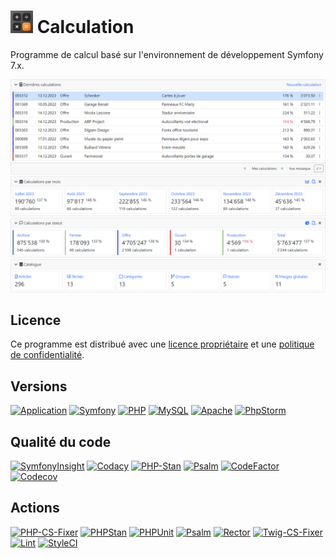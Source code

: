 # ![Icon](public/images/icons/favicon-36x36.png) Calculation

Programme de calcul basé sur l'environnement de développement Symfony 7.x.

![Screenshot](public/images/screenshots/home_light.png)

## Licence

Ce programme est distribué avec une [licence propriétaire](LICENSE.md) et une
[politique de confidentialité](POLICY.md).

## Versions

[![Application](https://img.shields.io/badge/Application-3.0.0-blue)](https://github.com/laurentmuller/calculation)
[![Symfony](https://img.shields.io/badge/Symfony-7.3.2-informational?logo=symfony)](https://symfony.com)
[![PHP](https://img.shields.io/badge/PHP-8.2.28-informational?logo=php)](https://www.php.net)
[![MySQL](https://img.shields.io/badge/MySQL-5.7.32-informational?logo=mysql)](https://www.mysql.com)
[![Apache](https://img.shields.io/badge/Apache-2.4.51-informational?logo=apache)](https://httpd.apache.org)
[![PhpStorm](https://img.shields.io/badge/PhpStorm-2025.2-informational?logo=phpstorm)](https://www.jetbrains.com/phpstorm)

## Qualité du code

[![SymfonyInsight](https://insight.symfony.com/projects/b3a90438-77e0-4811-a8df-7ad782a9b62a/mini.svg)](https://insight.symfony.com/projects/b3a90438-77e0-4811-a8df-7ad782a9b62a)
[![Codacy](https://app.codacy.com/project/badge/Grade/47008d380fac4a3ea891c7bd72bddd58)](https://app.codacy.com/gh/laurentmuller/calculation/dashboard?utm_source=gh&utm_medium=referral&utm_content=&utm_campaign=Badge_grade)
[![PHP-Stan](https://img.shields.io/badge/PHPStan-Level%208-brightgreen.svg?style=flat&logo=php)](https://phpstan.org/blog/find-bugs-in-your-code-without-writing-tests)
[![Psalm](https://img.shields.io/badge/Psalm-Level%201-brightgreen.svg?style=flat)](https://psalm.dev/docs/running_psalm/installation/)
[![CodeFactor](https://www.codefactor.io/repository/github/laurentmuller/calculation/badge)](https://www.codefactor.io/repository/github/laurentmuller/calculation)
[![Codecov](https://codecov.io/gh/laurentmuller/calculation/branch/master/graph/badge.svg?token=Y3IVKXW82W)](https://codecov.io/gh/laurentmuller/calculation)

## Actions

[![PHP-CS-Fixer](https://github.com/laurentmuller/calculation/actions/workflows/php-cs-fixer.yaml/badge.svg)](https://github.com/laurentmuller/calculation/actions/workflows/php-cs-fixer.yaml)
[![PHPStan](https://github.com/laurentmuller/calculation/actions/workflows/php_stan.yaml/badge.svg)](https://github.com/laurentmuller/calculation/actions/workflows/php_stan.yaml)
[![PHPUnit](https://github.com/laurentmuller/calculation/actions/workflows/php_unit.yaml/badge.svg)](https://github.com/laurentmuller/calculation/actions/workflows/php_unit.yaml)
[![Psalm](https://github.com/laurentmuller/calculation/actions/workflows/pslam.yaml/badge.svg)](https://github.com/laurentmuller/calculation/actions/workflows/pslam.yaml)
[![Rector](https://github.com/laurentmuller/calculation/actions/workflows/rector.yaml/badge.svg)](https://github.com/laurentmuller/calculation/actions/workflows/rector.yaml)
[![Twig-CS-Fixer](https://github.com/laurentmuller/calculation/actions/workflows/twig-cs-fixer.yaml/badge.svg)](https://github.com/laurentmuller/calculation/actions/workflows/twig-cs-fixer.yaml)
[![Lint](https://github.com/laurentmuller/calculation/actions/workflows/lint.yaml/badge.svg)](https://github.com/laurentmuller/calculation/actions/workflows/lint.yaml)
[![StyleCI](https://github.styleci.io/repos/229945132/shield?branch=master)](https://github.styleci.io/repos/229945132?branch=master)
